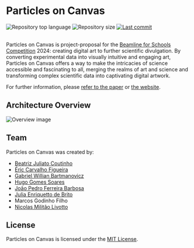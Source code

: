 # Particles on Canvas

<div align="start">
  <img src="https://img.shields.io/github/languages/top/ojpbarbosa/particles-on-canvas.svg" alt="Repository top language">
  <img src="https://img.shields.io/github/repo-size/ojpbarbosa/particles-on-canvas.svg" alt="Repository size">
  <a href="https://github.com/ojpbarbosa/particles-on-canvas/commits">
    <img src="https://img.shields.io/github/last-commit/ojpbarbosa/particles-on-canvas.svg" alt="Last commit">
  </a>
</div>

<br />

Particles on Canvas is project-proposal for the [Beamline for Schools Competition](https://beamlineforschools.cern) 2024: creating digital art to further scientific divulgation. By converting experimental data into visually intuitive and engaging art, Particles on Canvas offers a way to make the intricacies of science accessible and fascinating to all, merging the realms of art and science and transforming complex scientific data into captivating digital artwork.

For further information, please [refer to the paper](https://particles-on-canvas.vercel.app/paper) or [the website](https://particles-on-canvas.vercel.app).

## Architecture Overview

![Overview image](https://github.com/ojpbarbosa/particles-on-canvas/assets/79005271/65bfc580-48df-40a5-bfff-cb5274bf8c21)

## Team
Particles on Canvas was created by:
- [Beatriz Juliato Coutinho](https://github.com/biaacoutinho)
- [Éric Carvalho Figueira](https://github.com/eric-figueira)
- [Gabriel Willian Bartmanovicz](https://github.com/obielwb)
- [Hugo Gomes Soares](https://github.com/Miojodetomat)
- [João Pedro Ferreira Barbosa](https://github.com/ojpbarbosa)
- [Julia Enriquetto de Brito](https://github.com/juliaenriquetto)
- Marcos Godinho Filho
- [Nicolas Militão Livotto](https://github.com/nimilitao)

## License
Particles on Canvas is licensed under the [MIT License](https://github.com/ojpbarbosa/particles-on-canvas/blob/main/LICENSE).
